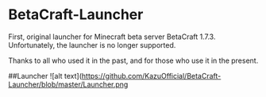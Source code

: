# BetaCraft-Launcher

First, original launcher for Minecraft beta server BetaCraft 1.7.3.
Unfortunately, the launcher is no longer supported.

Thanks to all who used it in the past, and for those who use it in the present.

##Launcher
![alt text](https://github.com/KazuOfficial/BetaCraft-Launcher/blob/master/Launcher.png

